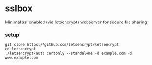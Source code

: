 # sslbox

Minimal ssl enabled (via letsencrypt) webserver for secure file sharing

### setup

```
git clone https://github.com/letsencrypt/letsencrypt
cd letsencrypt
./letsencrypt-auto certonly --standalone -d example.com -d www.example.com
```
